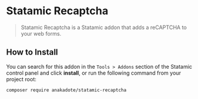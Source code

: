 # Statamic Recaptcha

> Statamic Recaptcha is a Statamic addon that adds a reCAPTCHA to your web forms.

## How to Install

You can search for this addon in the `Tools > Addons` section of the Statamic control panel and click **install**, or run the following command from your project root:

``` bash
composer require anakadote/statamic-recaptcha
```
